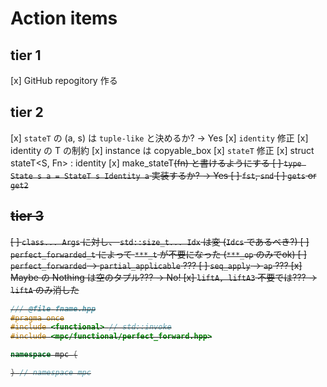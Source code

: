 # Action items
## tier 1
[x] GitHub repogitory 作る

## tier 2
[x] `stateT` の (a, s) は `tuple-like` と決めるか? → Yes
[x] `identity` 修正
  [x] identity<T> の T の制約
  [x] instance は copyable_box<T>
[x] `stateT` 修正
  [x] struct stateT<S, Fn> : identity<Fn>
  [x] make_stateT<S>(fn) と書けるようにする
[ ] `type State s a = StateT s Identity a` 実装するか? → Yes
[ ] `fst`, `snd`
[ ] `gets` or `get2`

## tier 3
[ ] `class... Args` に対し、 `std::size_t... Idx` は変 (`Idcs` であるべき?)
[ ] `perfect_forwarded_t` によって `***_t` が不要になった (`***_op` のみでok)
[ ] `perfect_forwarded` → `partial_applicable` ???
[ ] `seq_apply` → `ap` ???
[x] Maybe の Nothing は空のタプル??? → No!
[x] `liftA, liftA3` 不要では??? → `liftA` のみ消した



```cpp
/// @file fname.hpp
#pragma once
#include <functional> // std::invoke
#include <mpc/functional/perfect_forward.hpp>

namespace mpc {

} // namespace mpc
